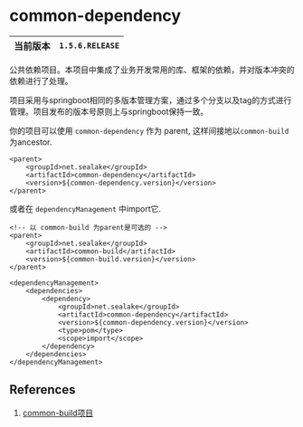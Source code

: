 # common-dependency

当前版本 | `1.5.6.RELEASE`
--- | ---

公共依赖项目。本项目中集成了业务开发常用的库、框架的依赖，并对版本冲突的依赖进行了处理。


项目采用与springboot相同的多版本管理方案，通过多个分支以及tag的方式进行管理。项目发布的版本号原则上与springboot保持一致。

你的项目可以使用 `common-dependency` 作为 parent, 这样间接地以`common-build` 为ancestor.

```
<parent>
    <groupId>net.sealake</groupId>
    <artifactId>common-dependency</artifactId>
    <version>${common-dependency.version}</version>
</parent>
```

或者在 `dependencyManagement` 中import它.

```
<!-- 以 common-build 为parent是可选的 -->
<parent>
    <groupId>net.sealake</groupId>
    <artifactId>common-build</artifactId>
    <version>${common-build.version}</version>
</parent>

<dependencyManagement>
    <dependencies>
        <dependency>
            <groupId>net.sealake</groupId>
            <artifactId>common-dependency</artifactId>
            <version>${common-dependency.version}</version>
            <type>pom</type>
            <scope>import</scope>
        </dependency>
    </dependencies>
</dependencyManagement>
```

## References
1. [common-build项目](https://github.com/sealake/common-build)

